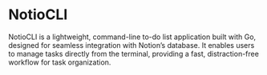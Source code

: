 # NotioCLI
NotioCLI is a lightweight, command-line to-do list application built with Go, designed for seamless integration with Notion’s database. It enables users to manage tasks directly from the terminal, providing a fast, distraction-free workflow for task organization.

